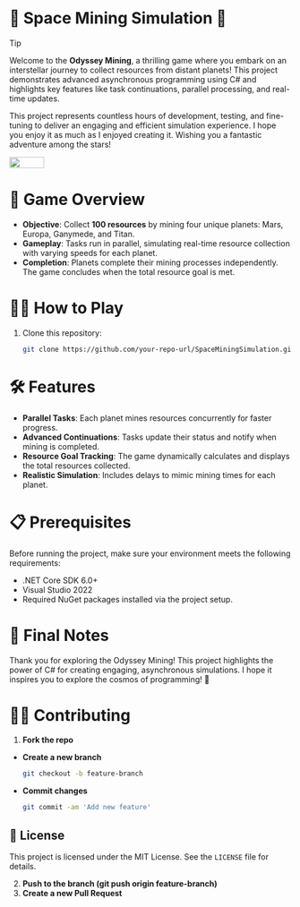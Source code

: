 # 🚀 Space Mining Simulation 🌌  
> [!TIP]  
> Welcome to the **Odyssey Mining**, a thrilling game where you embark on an interstellar journey to collect resources from distant planets! This project demonstrates advanced asynchronous programming using C# and highlights key features like task continuations, parallel processing, and real-time updates.  
>
> This project represents countless hours of development, testing, and fine-tuning to deliver an engaging and efficient simulation experience. I hope you enjoy it as much as I enjoyed creating it. Wishing you a fantastic adventure among the stars!  

<div style="display: flex;">
  <img src="https://github.com/user-attachments/assets/86a09b21-9245-4ad2-8727-b5c1e7b14c8b" width="35%"></img>   
</div>

# 🌌 Game Overview  
- **Objective**: Collect **100 resources** by mining four unique planets: Mars, Europa, Ganymede, and Titan.  
- **Gameplay**: Tasks run in parallel, simulating real-time resource collection with varying speeds for each planet.  
- **Completion**: Planets complete their mining processes independently. The game concludes when the total resource goal is met.  

# 🧑‍💻 How to Play  
1. Clone this repository:  
   ```bash
   git clone https://github.com/your-repo-url/SpaceMiningSimulation.git

# 🛠 Features
- **Parallel Tasks**: Each planet mines resources concurrently for faster progress.
- **Advanced Continuations**: Tasks update their status and notify when mining is completed.
- **Resource Goal Tracking**: The game dynamically calculates and displays the total resources collected.
- **Realistic Simulation**: Includes delays to mimic mining times for each planet.

# 📋 Prerequisites
Before running the project, make sure your environment meets the following requirements:

- .NET Core SDK 6.0+
- Visual Studio 2022
- Required NuGet packages installed via the project setup.

# 🌠 Final Notes
Thank you for exploring the Odyssey Mining! This project highlights the power of C# for creating engaging, asynchronous simulations. I hope it inspires you to explore the cosmos of programming! 🌌

# 🐱‍👤 Contributing
1. **Fork the repo**
- **Create a new branch**
   ```bash
   git checkout -b feature-branch
- **Commit changes**
   ```bash
  git commit -am 'Add new feature'

## 📔 License
This project is licensed under the MIT License. See the `LICENSE` file for details.


   
2. **Push to the branch (git push origin feature-branch)**
3. **Create a new Pull Request**




